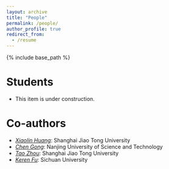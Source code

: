 ```yaml
---
layout: archive
title: "People"
permalink: /people/
author_profile: true
redirect_from:
  - /resume
---
```


{% include base_path %}

Students
======
* This item is under construction.

Co-authors
======
* [*Xiaolin Huang*](http://www.pami.sjtu.edu.cn/xiaolin): Shanghai Jiao Tong University
* [*Chen Gong*](http://www.escience.cn/people/chengong/index.html): Nanjing University of Science and Technology
* [*Tao Zhou*](http://scholar.google.com/citations?user=LPPsgWUAAAAJ&hl=zh-CN): Shanghai Jiao Tong University
* [*Keren Fu*](http://www.kerenfu.top): Sichuan University 

